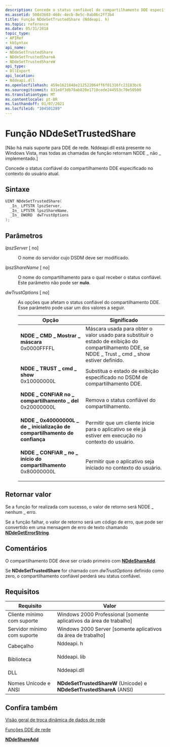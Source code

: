 ```yaml
---
description: Concede o status confiável do compartilhamento DDE especificado dentro do contexto de usuários atual.
ms.assetid: 508d3603-468c-4ecb-8e5c-0ab86c2ff3b4
title: Função NDdeSetTrustedShare (Nddeapi. h)
ms.topic: reference
ms.date: 05/31/2018
topic_type:
- APIRef
- kbSyntax
api_name:
- NDdeSetTrustedShare
- NDdeSetTrustedShareA
- NDdeSetTrustedShareW
api_type:
- DllExport
api_location:
- Nddeapi.dll
ms.openlocfilehash: 459e1621848e212522064ff6f01316fc23183bc6
ms.sourcegitcommit: 831e8f3db78ab820e1710cede244553c70e50500
ms.translationtype: MT
ms.contentlocale: pt-BR
ms.lasthandoff: 01/07/2021
ms.locfileid: "104501289"
---
```

# <a name="nddesettrustedshare-function"></a>Função NDdeSetTrustedShare

\[Não há mais suporte para DDE de rede. Nddeapi.dll está presente no Windows Vista, mas todas as chamadas de função retornam NDDE \_ não \_ implementado.\]

Concede o status confiável do compartilhamento DDE especificado no contexto do usuário atual.

## <a name="syntax"></a>Sintaxe


```C++
UINT NDdeSetTrustedShare(
  _In_ LPTSTR lpszServer,
  _In_ LPTSTR lpszShareName,
  _In_ DWORD  dwTrustOptions
);
```



## <a name="parameters"></a>Parâmetros

<dl> <dt>

*lpszServer* \[ no\]
</dt> <dd>

O nome do servidor cujo DSDM deve ser modificado.

</dd> <dt>

*lpszShareName* \[ no\]
</dt> <dd>

O nome do compartilhamento para o qual receber o status confiável. Este parâmetro não pode ser **nulo**.

</dd> <dt>

*dwTrustOptions* \[ no\]
</dt> <dd>

As opções que afetam o status confiável do compartilhamento DDE. Esse parâmetro pode usar um dos valores a seguir.



| Opção                                                                                                                                                                                                                                                      | Significado                                                                                                               |
|-------------------------------------------------------------------------------------------------------------------------------------------------------------------------------------------------------------------------------------------------------------|-----------------------------------------------------------------------------------------------------------------------|
| <span id="NDDE_CMD_SHOW_MASK"></span><span id="ndde_cmd_show_mask"></span><dl> <dt>**NDDE \_ CMD \_ Mostrar \_ máscara**</dt> <dt>0x0000FFFFL</dt> </dl>             | Máscara usada para obter o valor usado para substituir o estado de exibição do compartilhamento DDE, se NDDE \_ Trust \_ cmd \_ show estiver definido.<br/> |
| <span id="NDDE_TRUST_CMD_SHOW"></span><span id="ndde_trust_cmd_show"></span><dl> <dt>**NDDE \_ TRUST \_ cmd \_ show**</dt> <dt>0x10000000L</dt> </dl>          | Substitua o estado de exibição especificado no DSDM de compartilhamento DDE.<br/>                                                   |
| <span id="NDDE_TRUST_SHARE_DEL"></span><span id="ndde_trust_share_del"></span><dl> <dt>**NDDE \_ CONFIAR no \_ compartilhamento \_ del**</dt> <dt>0x20000000L</dt> </dl>       | Remova o status confiável do compartilhamento.<br/>                                                                         |
| <span id="NDDE_TRUST_SHARE_INIT"></span><span id="ndde_trust_share_init"></span><dl> <dt>**NDDE \_ 0x40000000L \_ de \_ inicialização de compartilhamento de confiança**</dt> <dt></dt> </dl>    | Permitir que um cliente inicie para o aplicativo se ele já estiver em execução no contexto do usuário.<br/>              |
| <span id="NDDE_TRUST_SHARE_START"></span><span id="ndde_trust_share_start"></span><dl> <dt>**NDDE \_ CONFIAR \_ no \_ início do compartilhamento**</dt> <dt>0x80000000L</dt> </dl> | Permitir que o aplicativo seja iniciado no contexto do usuário.<br/>                                                 |



 

</dd> </dl>

## <a name="return-value"></a>Retornar valor

Se a função for realizada com sucesso, o valor de retorno será NDDE \_ nenhum \_ erro.

Se a função falhar, o valor de retorno será um código de erro, que pode ser convertido em uma mensagem de erro de texto chamando [**NDdeGetErrorString**](nddegeterrorstring.md).

## <a name="remarks"></a>Comentários

O compartilhamento DDE deve ser criado primeiro com [**NDdeShareAdd**](nddeshareadd.md).

Se **NDdeSetTrustedShare** for chamado com *dwTrustOptions* definido como zero, o compartilhamento confiável perderá seu status confiável.

## <a name="requirements"></a>Requisitos



| Requisito | Valor |
|-------------------------------------|----------------------------------------------------------------------------------------|
| Cliente mínimo com suporte<br/> | Windows 2000 Professional \[somente aplicativos da área de trabalho\]<br/>                             |
| Servidor mínimo com suporte<br/> | Windows 2000 Server \[somente aplicativos da área de trabalho\]<br/>                                   |
| Cabeçalho<br/>                   | <dl> <dt>Nddeapi. h</dt> </dl>   |
| Biblioteca<br/>                  | <dl> <dt>Nddeapi. lib</dt> </dl> |
| DLL<br/>                      | <dl> <dt>Nddeapi.dll</dt> </dl> |
| Nomes Unicode e ANSI<br/>   | **NDdeSetTrustedShareW** (Unicode) e **NDdeSetTrustedShareA** (ANSI)<br/>      |



## <a name="see-also"></a>Confira também

<dl> <dt>

[Visão geral de troca dinâmica de dados de rede](network-dynamic-data-exchange.md)
</dt> <dt>

[Funções DDE de rede](network-dde-functions.md)
</dt> <dt>

[**NDdeShareAdd**](nddeshareadd.md)
</dt> </dl>

 

 




